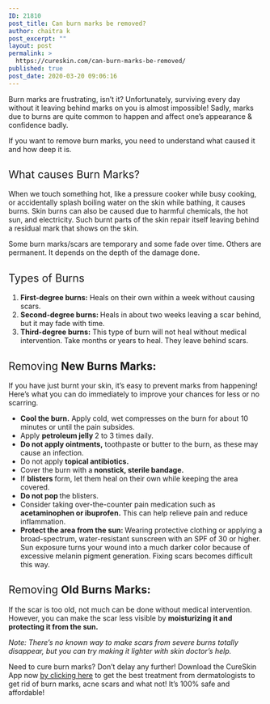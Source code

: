 ```yaml
---
ID: 21810
post_title: Can burn marks be removed?
author: chaitra k
post_excerpt: ""
layout: post
permalink: >
  https://cureskin.com/can-burn-marks-be-removed/
published: true
post_date: 2020-03-20 09:06:16
---
```

<span style="font-weight: 400;">Burn marks are frustrating, isn’t it? Unfortunately, surviving every day without it leaving behind marks on you is almost impossible! Sadly, marks due to burns are quite common to happen and affect one’s appearance &amp; confidence badly. </span>

<span style="font-weight: 400;">If you want to remove burn marks, you need to understand what caused it and how deep it is.</span>
<h2><span style="font-weight: 400;">What causes Burn Marks? </span></h2>
<span style="font-weight: 400;">When we touch something hot, like a pressure cooker while busy cooking, or accidentally splash boiling water on the skin while bathing, it causes burns. Skin burns can also be caused due to harmful chemicals, the hot sun, and electricity. Such burnt parts of the skin repair itself leaving behind a residual mark that shows on the skin. </span>

<span style="font-weight: 400;">Some burn marks/scars are temporary and some fade over time. Others are permanent. It depends on the depth of the damage done. </span>
<h2><span style="font-weight: 400;">Types of Burns</span></h2>
<ol>
 	<li style="font-weight: 400;"><b>First-degree burns:</b><span style="font-weight: 400;"> Heals on their own within a week without causing scars.</span></li>
 	<li style="font-weight: 400;"><b>Second-degree burns: </b><span style="font-weight: 400;">Heals in about two weeks leaving a scar behind, but it may fade with time.</span></li>
 	<li style="font-weight: 400;"><b>Third-degree burns:</b><span style="font-weight: 400;"> This type of burn will not heal without medical intervention. Take months or years to heal. They leave behind scars.
</span></li>
</ol>
<h2><span style="font-weight: 400;">Removing <strong>New Burns Marks:</strong></span></h2>
<span style="font-weight: 400;">If you have just burnt your skin, it’s easy to prevent marks from happening! Here’s what you can do immediately to improve your chances for less or no scarring.</span>
<ul>
 	<li style="font-weight: 400;"><b>Cool the burn.</b><span style="font-weight: 400;"> Apply cold, wet compresses on the burn for about 10 minutes or until the pain subsides.</span></li>
 	<li style="font-weight: 400;"><span style="font-weight: 400;">Apply </span><b>petroleum jelly </b><span style="font-weight: 400;">2 to 3 times daily. </span></li>
 	<li style="font-weight: 400;"><b>Do not apply ointments,</b><span style="font-weight: 400;"> toothpaste or butter to the burn, as these may cause an infection. </span></li>
 	<li style="font-weight: 400;"><span style="font-weight: 400;">Do not apply </span><b>topical antibiotics.</b></li>
 	<li style="font-weight: 400;"><span style="font-weight: 400;">Cover the burn with a</span><b> nonstick, sterile bandage.</b><span style="font-weight: 400;"> </span></li>
 	<li style="font-weight: 400;"><span style="font-weight: 400;">If </span><b>blisters </b><span style="font-weight: 400;">form, let them heal on their own while keeping the area covered. </span></li>
 	<li style="font-weight: 400;"><b>Do not pop </b><span style="font-weight: 400;">the blisters.</span></li>
 	<li style="font-weight: 400;"><span style="font-weight: 400;">Consider taking over-the-counter pain medication such as </span><b>acetaminophen or ibuprofen.</b><span style="font-weight: 400;"> This can help relieve pain and reduce inflammation.</span></li>
 	<li style="font-weight: 400;"><b>Protect the area from the sun: </b><span style="font-weight: 400;"><span style="font-weight: 400;">Wearing protective clothing or applying a broad-spectrum, water-resistant sunscreen with an SPF of 30 or higher. Sun exposure turns your wound into a much darker color because of excessive melanin pigment generation. Fixing scars becomes difficult this way.</span></span>&nbsp;</li>
</ul>
<h2><span style="font-weight: 400;">Removing </span><b>Old Burns Marks:</b></h2>
<span style="font-weight: 400;">If the scar is too old, not much can be done without medical intervention. However, you can make the scar less visible by </span><b>moisturizing it and protecting it from the sun.</b>

<i><span style="font-weight: 400;">Note: There’s no known way to make scars from severe burns totally disappear, but you can try making it lighter with skin doctor’s help.</span></i>

<span style="font-weight: 400;">Need to cure burn marks? Don’t delay any further! Download the CureSkin App now </span><a href="https://app.curesk.in/pJ2BKj2qQN"><span style="font-weight: 400;">by clicking here</span></a><span style="font-weight: 400;"> to get the best treatment from dermatologists to get rid of burn marks, acne scars and what not! It’s 100% safe and affordable!</span>